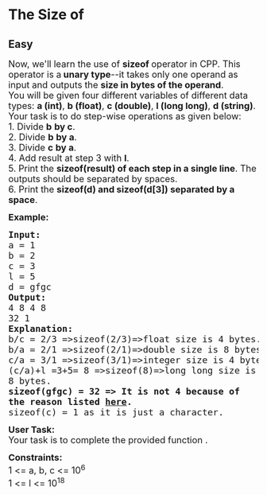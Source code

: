 # The Size of
## Easy 
<div class="problem-statement">
                <p></p><p><span style="font-size:18px">Now, we'll learn the use of <strong>sizeof </strong>operator in CPP. This operator is a<strong> unary type</strong>--it takes only one operand as input and outputs the <strong>size in bytes of the operand</strong>.<br>
You will be given four different variables of different data types: <strong>a (int)</strong>, <strong>b (float)</strong>, <strong>c (double)</strong>, <strong>l (long long)</strong>, <strong>d (string)</strong>. Your task is to do step-wise operations as given below:<br>
1. Divide <strong>b</strong> <strong>by c</strong>.<br>
2. Divide <strong>b</strong> <strong>by a</strong>.<br>
3. Divide <strong>c</strong> <strong>by a</strong>.<br>
4. Add result at step 3 with <strong>l</strong>.<br>
5. Print the <strong>sizeof(result) of each step in a single line</strong>. The outputs should be separated by spaces.<br>
6. Print the <strong>sizeof(d) and sizeof(d[3]) separated by a space</strong>.</span></p>

<p><span style="font-size:18px"><strong>Example:</strong></span></p>

<pre><span style="font-size:18px"><strong>Input:</strong>
a = 1 
b = 2
c = 3
l = 5
d = gfgc
<strong>Output:
</strong>4 8 4 8
32 1
<strong>Explanation:
</strong>b/c = 2/3 =&gt;sizeof(2/3)=&gt;float size is 4 bytes.
b/a = 2/1 =&gt;sizeof(2/1)=&gt;double size is 8 bytes.
c/a = 3/1 =&gt;sizeof(3/1)=&gt;integer size is 4 bytes.
(c/a)+l =3+5= 8 =&gt;sizeof(8)=&gt;long long size is 
8 bytes.</span>
<span style="font-size:18px"><strong>sizeof(gfgc) = 32 =&gt; It is not 4 because of 
the reason listed </strong><strong><a href="https://stackoverflow.com/questions/3770781/why-is-sizeofstring-32" target="_blank">here</a>.</strong></span>
<span style="font-size:18px">sizeof(c) = 1 as it is just a character.</span>
</pre>

<p><span style="font-size:18px"><strong>User Task: </strong><br>
Your task is to complete the provided function . </span></p>

<p><span style="font-size:18px"><strong>Constraints:</strong><br>
1 &lt;= a, b, c &lt;= 10<sup>6</sup><br>
1 &lt;= l &lt;= 10<sup>18</sup></span></p>
 <p></p>
            </div>